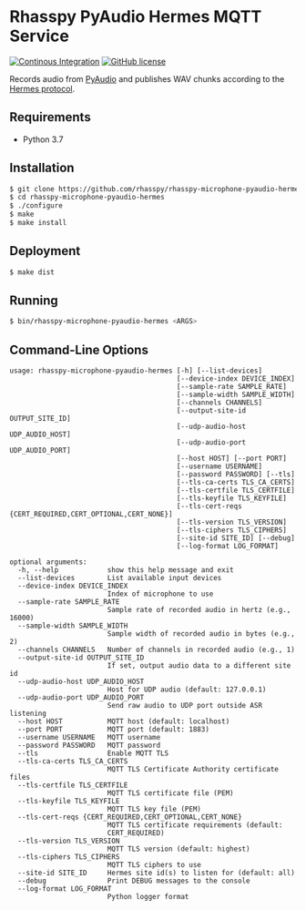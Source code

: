 # Rhasspy PyAudio Hermes MQTT Service

[![Continous Integration](https://github.com/rhasspy/rhasspy-microphone-pyaudio-hermes/workflows/Tests/badge.svg)](https://github.com/rhasspy/rhasspy-microphone-pyaudio-hermes/actions)
[![GitHub license](https://img.shields.io/github/license/rhasspy/rhasspy-microphone-pyaudio-hermes.svg)](https://github.com/rhasspy/rhasspy-microphone-pyaudio-hermes/blob/master/LICENSE)

Records audio from [PyAudio](https://people.csail.mit.edu/hubert/pyaudio/) and publishes WAV chunks according to the [Hermes protocol](https://docs.snips.ai/reference/hermes).

## Requirements

* Python 3.7

## Installation

```bash
$ git clone https://github.com/rhasspy/rhasspy-microphone-pyaudio-hermes
$ cd rhasspy-microphone-pyaudio-hermes
$ ./configure
$ make
$ make install
```

## Deployment

```bash
$ make dist
```

## Running

```bash
$ bin/rhasspy-microphone-pyaudio-hermes <ARGS>
```

## Command-Line Options

```
usage: rhasspy-microphone-pyaudio-hermes [-h] [--list-devices]
                                         [--device-index DEVICE_INDEX]
                                         [--sample-rate SAMPLE_RATE]
                                         [--sample-width SAMPLE_WIDTH]
                                         [--channels CHANNELS]
                                         [--output-site-id OUTPUT_SITE_ID]
                                         [--udp-audio-host UDP_AUDIO_HOST]
                                         [--udp-audio-port UDP_AUDIO_PORT]
                                         [--host HOST] [--port PORT]
                                         [--username USERNAME]
                                         [--password PASSWORD] [--tls]
                                         [--tls-ca-certs TLS_CA_CERTS]
                                         [--tls-certfile TLS_CERTFILE]
                                         [--tls-keyfile TLS_KEYFILE]
                                         [--tls-cert-reqs {CERT_REQUIRED,CERT_OPTIONAL,CERT_NONE}]
                                         [--tls-version TLS_VERSION]
                                         [--tls-ciphers TLS_CIPHERS]
                                         [--site-id SITE_ID] [--debug]
                                         [--log-format LOG_FORMAT]

optional arguments:
  -h, --help            show this help message and exit
  --list-devices        List available input devices
  --device-index DEVICE_INDEX
                        Index of microphone to use
  --sample-rate SAMPLE_RATE
                        Sample rate of recorded audio in hertz (e.g., 16000)
  --sample-width SAMPLE_WIDTH
                        Sample width of recorded audio in bytes (e.g., 2)
  --channels CHANNELS   Number of channels in recorded audio (e.g., 1)
  --output-site-id OUTPUT_SITE_ID
                        If set, output audio data to a different site id
  --udp-audio-host UDP_AUDIO_HOST
                        Host for UDP audio (default: 127.0.0.1)
  --udp-audio-port UDP_AUDIO_PORT
                        Send raw audio to UDP port outside ASR listening
  --host HOST           MQTT host (default: localhost)
  --port PORT           MQTT port (default: 1883)
  --username USERNAME   MQTT username
  --password PASSWORD   MQTT password
  --tls                 Enable MQTT TLS
  --tls-ca-certs TLS_CA_CERTS
                        MQTT TLS Certificate Authority certificate files
  --tls-certfile TLS_CERTFILE
                        MQTT TLS certificate file (PEM)
  --tls-keyfile TLS_KEYFILE
                        MQTT TLS key file (PEM)
  --tls-cert-reqs {CERT_REQUIRED,CERT_OPTIONAL,CERT_NONE}
                        MQTT TLS certificate requirements (default:
                        CERT_REQUIRED)
  --tls-version TLS_VERSION
                        MQTT TLS version (default: highest)
  --tls-ciphers TLS_CIPHERS
                        MQTT TLS ciphers to use
  --site-id SITE_ID     Hermes site id(s) to listen for (default: all)
  --debug               Print DEBUG messages to the console
  --log-format LOG_FORMAT
                        Python logger format
```
